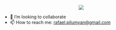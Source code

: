 

<p align="center">
  <a href="https://github.com/DenverCoder1/readme-typing-svg">
    <img src="[[![Typing SVG](https://readme-typing-svg.demolab.com?font=Fira+Code&pause=1000&width=435&lines=Full+Stack+Developer)](https://git.io/typing-svg)](https://readme-typing-svg.demolab.com/?font=Fira+Code&pause=1000&width=435&lines=Full+Stack+Developer)" /></a>
</p>

- 👀 I’m looking to collaborate
- 📫 How to reach me: rafael.pilumyan@gmail.com
